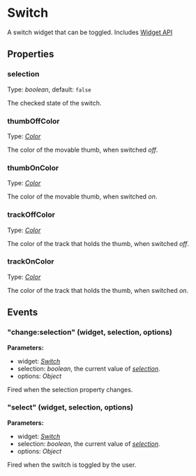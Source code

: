 ---
---
# Switch

A switch widget that can be toggled.
Includes [Widget API](Widget.md)

## Properties

### selection
Type: *boolean*, default: `false`

The checked state of the switch.
### thumbOffColor

Type: *[Color](../types.md#color)*

The color of the movable thumb, when switched *off*.
### thumbOnColor

Type: *[Color](../types.md#color)*

The color of the movable thumb, when switched *on*.
### trackOffColor

Type: *[Color](../types.md#color)*

The color of the track that holds the thumb, when switched *off*.
### trackOnColor

Type: *[Color](../types.md#color)*

The color of the track that holds the thumb, when switched *on*.

## Events

### "change:selection" (widget, selection, options)

**Parameters:** 

- widget: *[Switch](Switch.md)*
- selection: *boolean*, the current value of *[selection](#selection)*.
- options: *Object*

Fired when the selection property changes.

### "select" (widget, selection, options)

**Parameters:** 

- widget: *[Switch](Switch.md)*
- selection: *boolean*, the current value of *[selection](#selection)*.
- options: *Object*

Fired when the switch is toggled by the user.

